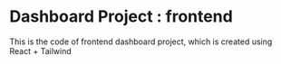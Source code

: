 # Dashboard Project : frontend

This is the code of frontend dashboard project, which is created using React + Tailwind 

